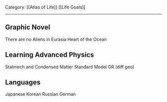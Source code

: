 Category: [[Atlas of Life]] [[Life Goals]]
___
## Graphic Novel
There are no Aliens in Eurasia
Heart of the Ocean
## Learning Advanced Physics
Statmech and Condensed Matter
Standard Model
GR (diff geo)
## Languages
Japanese
Korean
Russian 
German
